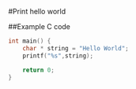 #Print hello world


##Example C code

```c
int main() {
	char * string = "Hello World";
	printf("%s",string);

	return 0;
}
```
